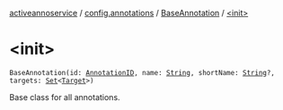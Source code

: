 [activeannoservice](../../index.md) / [config.annotations](../index.md) / [BaseAnnotation](index.md) / [&lt;init&gt;](./-init-.md)

# &lt;init&gt;

`BaseAnnotation(id: `[`AnnotationID`](../-annotation-i-d.md)`, name: `[`String`](https://kotlinlang.org/api/latest/jvm/stdlib/kotlin/-string/index.html)`, shortName: `[`String`](https://kotlinlang.org/api/latest/jvm/stdlib/kotlin/-string/index.html)`?, targets: `[`Set`](https://kotlinlang.org/api/latest/jvm/stdlib/kotlin.collections/-set/index.html)`<`[`Target`](../-target.md)`>)`

Base class for all annotations.

